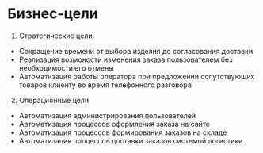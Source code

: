 # Бизнес-цели 
1. Стратегические цели
* Сокращение времени  от выбора изделия до согласования доставки 
* Реализация возмоности изменения заказа пользователем без необходимости его отмены
* Автоматизация работы оператора при предложении сопутствующих товаров клиенту во время телефонного разговора
2. Операционные цели
* Автоматизация администрирования пользователей
* Автоматизация процессов оформления заказа на сайте
* Автоматизация процессов формирования заказов на складе
* Автоматизация процессов доставки заказов системой логистики
